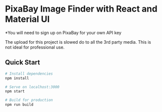 # PixaBay Image Finder with React and Material UI

*You will need to sign up on PixaBay for your own API key

The upload for this project is slowed do to all the 3rd party media. This is not ideal for professional use.

## Quick Start

```bash
# Install dependencies
npm install

# Serve on localhost:3000
npm start

# Build for production
npm run build
```

